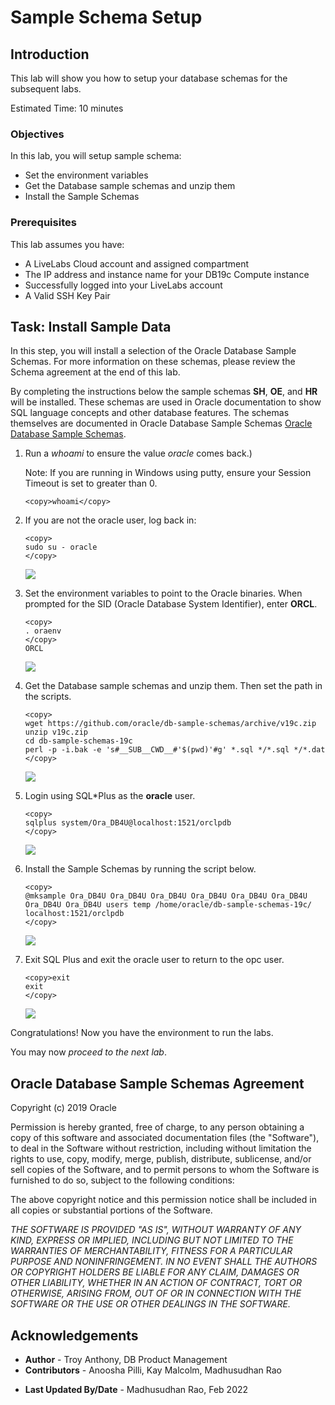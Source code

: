 # Sample Schema Setup

## Introduction
This lab will show you how to setup your database schemas for the subsequent labs.

Estimated Time: 10 minutes

### Objectives
 
In this lab, you will setup sample schema:
* Set the environment variables 
* Get the Database sample schemas and unzip them
* Install the Sample Schemas

### Prerequisites 
This lab assumes you have:

* A LiveLabs Cloud account and assigned compartment
* The IP address and instance name for your DB19c Compute instance
* Successfully logged into your LiveLabs account
* A Valid SSH Key Pair

## Task: Install Sample Data

In this step, you will install a selection of the Oracle Database Sample Schemas.  For more information on these schemas, please review the Schema agreement at the end of this lab.

By completing the instructions below the sample schemas **SH**, **OE**, and **HR** will be installed. These schemas are used in Oracle documentation to show SQL language concepts and other database features. The schemas themselves are documented in Oracle Database Sample Schemas [Oracle Database Sample Schemas](https://www.oracle.com/pls/topic/lookup?ctx=dblatest&id=COMSC).

1. Run a *whoami* to ensure the value *oracle* comes back.)

    Note: If you are running in Windows using putty, ensure your Session Timeout is set to greater than 0.
    ```
    <copy>whoami</copy>
    ```

2. If you are not the oracle user, log back in:
    ````
    <copy>
    sudo su - oracle
    </copy>
    ````
    
    ![](./images/sudo-oracle.png " ")

4.  Set the environment variables to point to the Oracle binaries.  When prompted for the SID (Oracle Database System Identifier), enter **ORCL**.
    ````
    <copy>
    . oraenv
    </copy>
    ORCL
    ````
    ![](./images/oraenv.png " ")

5. Get the Database sample schemas and unzip them. Then set the path in the scripts.

    ````
    <copy>
    wget https://github.com/oracle/db-sample-schemas/archive/v19c.zip
    unzip v19c.zip
    cd db-sample-schemas-19c
    perl -p -i.bak -e 's#__SUB__CWD__#'$(pwd)'#g' *.sql */*.sql */*.dat
    </copy>
    ````

    ![](./images/install-schema-zip.png " " )

6.  Login using SQL*Plus as the **oracle** user.  

    ````
    <copy>
    sqlplus system/Ora_DB4U@localhost:1521/orclpdb
    </copy>
    ````
    ![](./images/start-sqlplus.png " ")

7.  Install the Sample Schemas by running the script below.

    ````
    <copy>
    @mksample Ora_DB4U Ora_DB4U Ora_DB4U Ora_DB4U Ora_DB4U Ora_DB4U Ora_DB4U Ora_DB4U users temp /home/oracle/db-sample-schemas-19c/ localhost:1521/orclpdb
    </copy>
    ````

    ![](./images/schemas-created.png " " )

8. Exit SQL Plus and exit the oracle user to return to the opc user.

    ```
    <copy>exit
    exit
    </copy>
    ```

    ![](images/return-to-opc.png)

Congratulations! Now you have the environment to run the labs.

You may now *proceed to the next lab*.

## Oracle Database Sample Schemas Agreement

Copyright (c) 2019 Oracle

Permission is hereby granted, free of charge, to any person obtaining a copy of this software and associated documentation files (the "Software"), to deal in the Software without restriction, including without limitation the rights to use, copy, modify, merge, publish, distribute, sublicense, and/or sell copies of the Software, and to permit persons to whom the Software is furnished to do so, subject to the following conditions:

The above copyright notice and this permission notice shall be included in all copies or substantial portions of the Software.

*THE SOFTWARE IS PROVIDED "AS IS", WITHOUT WARRANTY OF ANY KIND, EXPRESS OR IMPLIED, INCLUDING BUT NOT LIMITED TO THE WARRANTIES OF MERCHANTABILITY, FITNESS FOR A PARTICULAR PURPOSE AND NONINFRINGEMENT. IN NO EVENT SHALL THE AUTHORS OR COPYRIGHT HOLDERS BE LIABLE FOR ANY CLAIM, DAMAGES OR OTHER LIABILITY, WHETHER IN AN ACTION OF CONTRACT, TORT OR OTHERWISE, ARISING FROM, OUT OF OR IN CONNECTION WITH THE SOFTWARE OR THE USE OR OTHER DEALINGS IN THE SOFTWARE.*

## **Acknowledgements**

- **Author** - Troy Anthony, DB Product Management
- **Contributors** - Anoosha Pilli, Kay Malcolm, Madhusudhan Rao
* **Last Updated By/Date** -  Madhusudhan Rao, Feb 2022 